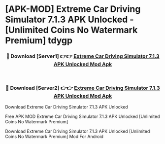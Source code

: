 # [APK-MOD] Extreme Car Driving Simulator 7.1.3 APK Unlocked - [Unlimited Coins No Watermark Premium] tdygp



<div align="center">
<h3>🔴 Download [Server1] 👉👉 <a href="https://momento.my/?title=Extreme_Car_Driving_Simulator_7.1.3_APK_Unlocked">Extreme Car Driving Simulator 7.1.3 APK Unlocked Mod Apk</a></h3><br>

<h3>🔴 Download [Server2] 👉👉 <a href="https://momento.my/?title=Extreme_Car_Driving_Simulator_7.1.3_APK_Unlocked">Extreme Car Driving Simulator 7.1.3 APK Unlocked Mod Apk</a></h3>
</div>



Download Extreme Car Driving Simulator 7.1.3 APK Unlocked 

Free APK MOD Extreme Car Driving Simulator 7.1.3 APK Unlocked [Unlimited Coins No Watermark Premium]

Download Extreme Car Driving Simulator 7.1.3 APK Unlocked [Unlimited Coins No Watermark Premium] Mod For Android
